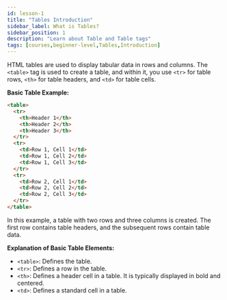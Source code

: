 ```yaml
---
id: lesson-1
title: "Tables Introduction"
sidebar_label: What is Tables?
sidebar_position: 1
description: "Learn about Table and Table tags"
tags: [courses,beginner-level,Tables,Introduction]
---
```

 
HTML tables are used to display tabular data in rows and columns. The `<table>` tag is used to create a table, and within it, you use `<tr>` for table rows, `<th>` for table headers, and `<td>` for table cells.

**Basic Table Example:**
```html
<table>
  <tr>
    <th>Header 1</th>
    <th>Header 2</th>
    <th>Header 3</th>
  </tr>
  <tr>
    <td>Row 1, Cell 1</td>
    <td>Row 1, Cell 2</td>
    <td>Row 1, Cell 3</td>
  </tr>
  <tr>
    <td>Row 2, Cell 1</td>
    <td>Row 2, Cell 2</td>
    <td>Row 2, Cell 3</td>
  </tr>
</table>
```

In this example, a table with two rows and three columns is created. The first row contains table headers, and the subsequent rows contain table data.

**Explanation of Basic Table Elements:**
- `<table>`: Defines the table.
- `<tr>`: Defines a row in the table.
- `<th>`: Defines a header cell in a table. It is typically displayed in bold and centered.
- `<td>`: Defines a standard cell in a table.


